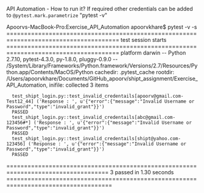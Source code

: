 API Automation - How to run it? If required other credentials can be added to ```@pytest.mark.parametrize```
"pytest -v"

Apoorvs-MacBook-Pro:Exercise_API_Automation apoorvkhare$ pytest -v -s
====================================================================================== test session starts ======================================================================================
platform darwin -- Python 2.7.10, pytest-4.3.0, py-1.8.0, pluggy-0.9.0 -- /System/Library/Frameworks/Python.framework/Versions/2.7/Resources/Python.app/Contents/MacOS/Python
cachedir: .pytest_cache
rootdir: /Users/apoorvkhare/Documents/GitHub_apoorv/shipt_assignment/Exercise_API_Automation, inifile:
collected 3 items                                                                                                                                                                               
```
  test_shipt_login.py::test_invalid_credentails[apoorv@gmail.com-Test12_44] ('Response : ', u'{"error":{"message":"Invalid Username or Password","type":"invalid_grant"}}')
  PASSED
  test_shipt_login.py::test_invalid_credentails[abc@gmail.com-123456#*] ('Response : ', u'{"error":{"message":"Invalid Username or Password","type":"invalid_grant"}}')
  PASSED
  test_shipt_login.py::test_invalid_credentails[shipt@yahoo.com-123456] ('Response : ', u'{"error":{"message":"Invalid Username or Password","type":"invalid_grant"}}')
  PASSED
  ```

=================================================================================== 3 passed in 1.30 seconds ====================================================================================
